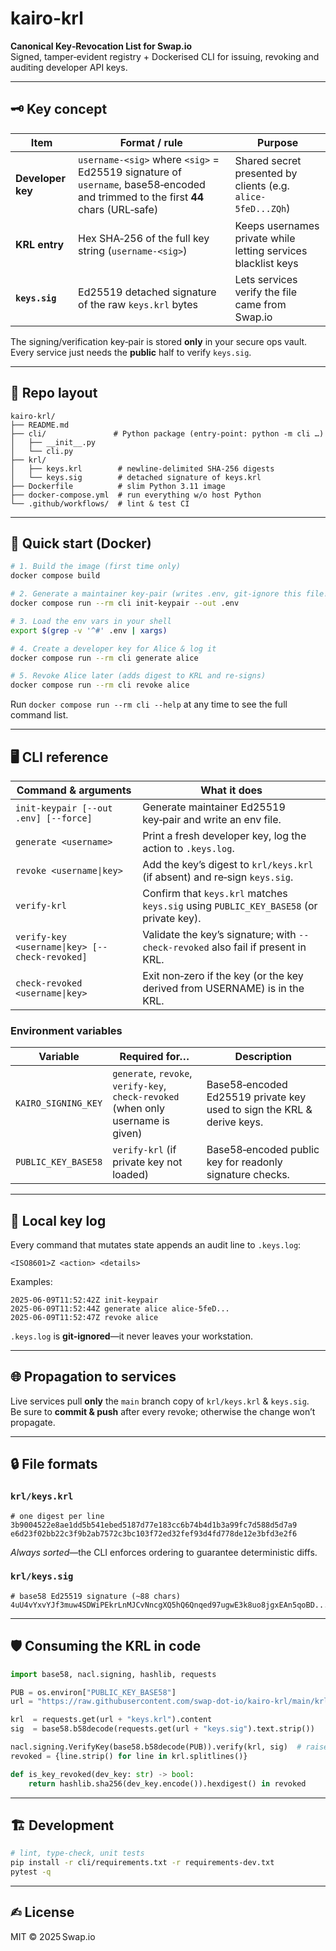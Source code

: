 # kairo-krl

**Canonical Key‑Revocation List for Swap.io**  
Signed, tamper‑evident registry + Dockerised CLI for issuing, revoking and auditing developer API keys.

---

## 🗝️ Key concept

| Item              | Format / rule                                                                                                                     | Purpose                                                             |
| ----------------- | --------------------------------------------------------------------------------------------------------------------------------- | ------------------------------------------------------------------- |
| **Developer key** | `username-<sig>` where `<sig>` = Ed25519 signature of `username`, base58‑encoded and trimmed to the first **44** chars (URL‑safe)  | Shared secret presented by clients (e.g. `alice-5feD...ZQh`)        |
| **KRL entry**     | Hex SHA‑256 of the full key string (`username-<sig>`)                                                                              | Keeps usernames private while letting services blacklist keys       |
| **`keys.sig`**    | Ed25519 detached signature of the raw `keys.krl` bytes                                                                             | Lets services verify the file came from Swap.io                     |

The signing/verification key‑pair is stored **only** in your secure ops vault.  
Every service just needs the **public** half to verify `keys.sig`.

---

## 📂 Repo layout

```text
kairo-krl/
├── README.md
├── cli/               # Python package (entry‑point: python -m cli …)
│   ├── __init__.py
│   └── cli.py
├── krl/
│   ├── keys.krl        # newline‑delimited SHA‑256 digests
│   └── keys.sig        # detached signature of keys.krl
├── Dockerfile          # slim Python 3.11 image
├── docker-compose.yml  # run everything w/o host Python
└── .github/workflows/  # lint & test CI
```

---

## 🔧 Quick start (Docker)

```bash
# 1. Build the image (first time only)
docker compose build

# 2. Generate a maintainer key‑pair (writes .env, git‑ignore this file!)
docker compose run --rm cli init-keypair --out .env

# 3. Load the env vars in your shell
export $(grep -v '^#' .env | xargs)

# 4. Create a developer key for Alice & log it
docker compose run --rm cli generate alice

# 5. Revoke Alice later (adds digest to KRL and re‑signs)
docker compose run --rm cli revoke alice
```

Run `docker compose run --rm cli --help` at any time to see the full command list.

---

## 🖥️ CLI reference

| Command & arguments                           | What it does |
| --------------------------------------------- | ------------ |
| `init-keypair [--out .env] [--force]`         | Generate maintainer Ed25519 key‑pair and write an env file. |
| `generate <username>`                         | Print a fresh developer key, log the action to `.keys.log`. |
| `revoke <username\|key>`                      | Add the key’s digest to `krl/keys.krl` (if absent) and re‑sign `keys.sig`. |
| `verify-krl`                                  | Confirm that `keys.krl` matches `keys.sig` using `PUBLIC_KEY_BASE58` (or private key). |
| `verify-key <username\|key> [--check-revoked]`| Validate the key’s signature; with `--check-revoked` also fail if present in KRL. |
| `check-revoked <username\|key>`               | Exit non‑zero if the key (or the key derived from USERNAME) is in the KRL. |

### Environment variables

| Variable            | Required for…                        | Description |
| ------------------- | ------------------------------------ | ----------- |
| `KAIRO_SIGNING_KEY` | `generate`, `revoke`, `verify-key`, `check-revoked` (when only username is given) | Base58‑encoded Ed25519 private key used to sign the KRL & derive keys. |
| `PUBLIC_KEY_BASE58` | `verify-krl` (if private key not loaded) | Base58‑encoded public key for readonly signature checks. |

---

## 📜 Local key log

Every command that mutates state appends an audit line to `.keys.log`:

```text
<ISO8601>Z <action> <details>
```

Examples:

```text
2025-06-09T11:52:42Z init-keypair
2025-06-09T11:52:44Z generate alice alice-5feD...
2025-06-09T11:52:47Z revoke alice
```

`.keys.log` is **git‑ignored**—it never leaves your workstation.

---

## 🌐 Propagation to services

Live services pull **only** the `main` branch copy of `krl/keys.krl` & `keys.sig`.  
Be sure to **commit & push** after every revoke; otherwise the change won’t propagate.

---

## 🔒 File formats

### `krl/keys.krl`

```text
# one digest per line
3b9004522e8ae1dd5b541ebed5187d77e183cc6b74b4d1b3a99fc7d588d5d7a9
e6d23f02bb22c3f9b2ab7572c3bc103f72ed32fef93d4fd778de12e3bfd3e2f6
```

*Always sorted*—the CLI enforces ordering to guarantee deterministic diffs.

### `krl/keys.sig`

```text
# base58 Ed25519 signature (~88 chars)
4uU4vYxvYJf3muw4SDWiPEkrLnMJCvNncgXQ5hQ6Qnqed97ugwE3k8uo8jgxEAn5qoBD...
```

---

## 🛡️ Consuming the KRL in code

```python
import base58, nacl.signing, hashlib, requests

PUB = os.environ["PUBLIC_KEY_BASE58"]
url = "https://raw.githubusercontent.com/swap-dot-io/kairo-krl/main/krl/"

krl  = requests.get(url + "keys.krl").content
sig  = base58.b58decode(requests.get(url + "keys.sig").text.strip())

nacl.signing.VerifyKey(base58.b58decode(PUB)).verify(krl, sig)  # raises if tampered
revoked = {line.strip() for line in krl.splitlines()}

def is_key_revoked(dev_key: str) -> bool:
    return hashlib.sha256(dev_key.encode()).hexdigest() in revoked
```

---

## 🏗️ Development

```bash
# lint, type‑check, unit tests
pip install -r cli/requirements.txt -r requirements-dev.txt
pytest -q
```

---

## ✍︎ License

MIT © 2025 Swap.io
